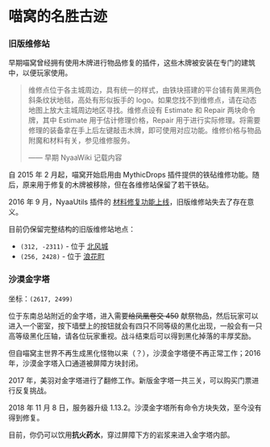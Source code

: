 # 喵窝的名胜古迹

### 旧版维修站

早期喵窝曾经拥有使用木牌进行物品修复的插件，这些木牌被安装在专门的建筑中，以便玩家使用。

> 维修点位于各主城周边，具有统一的样式，由铁块搭建的平台铺有黄黑两色斜条纹状地毯，高处有形似扳手的 logo。如果您找不到维修点，请在动态地图上放大主城周边地区寻找。维修点设有 Estimate 和 Repair 两块命令牌，其中 Estimate 用于估计修理价格，Repair 用于进行实际修理。将需要修理的装备拿在手上后左键敲击木牌，即可使用对应功能。维修价格与物品附魔和材料有关，参见维修服务。
>
> —— 早期 NyaaWiki 记载内容

自 2015 年 2 月起，喵窝开始启用由 MythicDrops 插件提供的铁砧维修功能。随后，原来用于修复的木牌被移除，但在各维修站保留了若干铁砧。

2016 年 9 月，NyaaUtils 插件的 [材料修复功能上线](https://bbs.nyaa.cat/d/601)，旧版维修站失去了存在意义。

目前仍保留完整结构的旧版维修站地点：

- `(312, -2311)` - 位于 [北风城](nyaa/realms/northwind)
- `(256, 2428)` - 位于 [浪花町](nyaa/realms/naniwa)

### 沙漠金字塔

坐标：`(2617, 2499)`

位于东南总站附近的金字塔，进入需要~~给凤凰卷交 450~~ 献祭物品，然后玩家可以进入一个密室，按下墙壁上的按钮就会有四只不同等级的黑化出现，一般会有一只高等级黑化压轴，请各位玩家重视。战斗结束后可以得到黑化掉落的丰厚奖励。

但自喵窝主世界不再生成黑化怪物以来（？），沙漠金字塔便不再正常工作；2016 年，沙漠金字塔入口通道被屏障方块封闭。

2017 年，美羽对金字塔进行了翻修工作。新版金字塔一共三关，可以购买门票进行反复挑战。

2018 年 11 月 8 日，服务器升级 1.13.2。沙漠金字塔所有命令方块失效，至今没有得到修复。

目前，你仍可以饮用**抗火药水**，穿过屏障下方的岩浆来进入金字塔内部。

